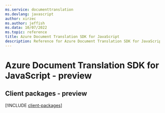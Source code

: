 ```yaml
---
ms.service: documenttranslation
ms.devlang: javascript
author: xirzec
ms.author: jeffish
ms.data: 10/07/2022
ms.topic: reference
title: Azure Document Translation SDK for JavaScript
description: Reference for Azure Document Translation SDK for JavaScript
---
```

# Azure Document Translation SDK for JavaScript - preview

## Client packages - preview
[!INCLUDE [client-packages](document-translation-client-index.md)]